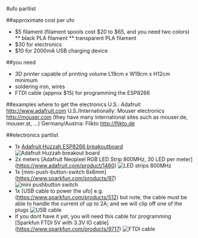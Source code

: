 #ufo partlist

##approximate cost per ufo
* $5 filament (filament spools cost $20 to $65, and you need two colors)
** black PLA filament
** transparent PLA filament
* $30 for electronics
* $10 for 2000mA USB charging device

##you need
* 3D printer capable of printing volume L19cm x W19cm x H12cm minimum
* soldering iron, wires
* FTDI cable (approx $15) for programming the ESP8266

##examples where to get the electronics
U.S.: Adafruit <http://www.adafruit.com>
U.S./Internationally: Mouser electronics <http://mouser.com> (they have many international sites such as mouser.de, mouser.at, ...)
Germany/Austria: Flikto <http://flikto.de> 

##electronics partlist
* 1x [Adafruit Huzzah ESP8266 breakoutboard](https://www.adafruit.com/products/2471) 
![Adafruit Huzzah breakout board](https://raw.githubusercontent.com/ruxit/ufo/master/partlist/adafruit%20huzzah%20esp8266.jpg?token=APT05NFDhC6l4n5yi1wW1hFaRffu9QG3ks5W3Aw4wA%3D%3D)
* 2x meters [Adafruit Neopixel RGB LED Strip 800MHz, 30 LED per meter] (https://www.adafruit.com/product/1460)
![LED strips 800MHz](https://raw.githubusercontent.com/ruxit/ufo/master/partlist/rgb%20led%20strip%201460.jpg?token=APT05EDIQsQPZzFCRj9xBZB-WaptB3MSks5W3AyMwA%3D%3D)
* 1x [mini-push-button-switch 6x6mm] (https://www.sparkfun.com/products/97)   
 ![mini pushbutton switch](https://raw.githubusercontent.com/ruxit/ufo/master/partlist/mini%20pushbutton%20switch%206x6mm.jpg?token=APT05CK73bjzSBwKRjgMU4_Vd0T7Ranfks5W3AzjwA%3D%3D)
* 1x [USB cable to power the ufo] e.g. (https://www.sparkfun.com/products/512) but note, the cable must be able to handle the current of up to 2A; and we will clip off one of the plugs 
![USB cable](https://raw.githubusercontent.com/ruxit/ufo/master/partlist/usb%20cable.jpg?token=APT05DMY_Afk8kY2CVOjuykDAa4_9eQbks5W3A06wA%3D%3D)
* if you dont have it yet, you will need this cable for programming [Sparkfun FTDI 5V with 3.3V IO cable] (https://www.sparkfun.com/products/9717) 
![FTDI cable](https://raw.githubusercontent.com/ruxit/ufo/master/partlist/ftdi5v33io%20cable.jpg?token=APT05GvAQ3Aqx2AwiswS6ctZYf3ef0hlks5W3A0BwA%3D%3D)
